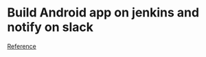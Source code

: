 # Build Android app on jenkins and notify on slack

[Reference](https://bugfender.com/blog/how-to-add-your-first-android-job-to-jenkins/amp/)

